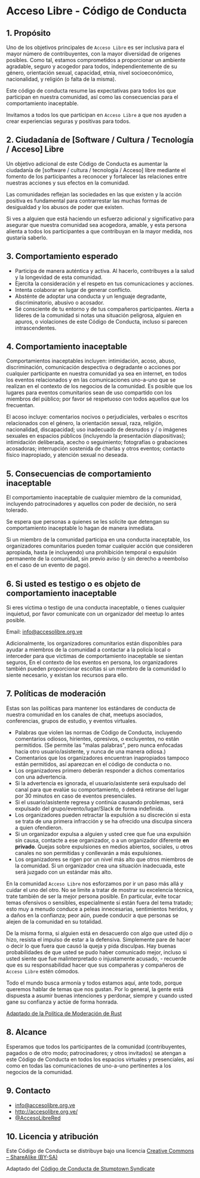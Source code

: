 # Acceso Libre - Código de Conducta

## 1. Propósito

Uno de los objetivos principales de `Acceso Libre` es ser inclusiva para el 
mayor número de contribuyentes, con la mayor diversidad de orígenes posibles.
Como tal, estamos comprometidos a proporcionar un ambiente agradable, seguro y
acogedor para todos, independientemente de su género, orientación sexual, 
capacidad, etnia, nivel socioeconómico, nacionalidad, y religión (o falta de la misma).

Este código de conducta resume las expectativas para todos los que 
participan en nuestra comunidad, así como las consecuencias para el 
comportamiento inaceptable.

Invitamos a todos los que participan en `Acceso Libre` a que nos ayuden a crear
experiencias seguras y positivas para todos.

## 2. Ciudadanía de [Software / Cultura / Tecnología / Acceso] Libre

Un objetivo adicional de este Código de Conducta es aumentar la ciudadanía de 
[software / cultura / tecnología / Acceso] libre mediante el fomento de los participantes
a reconocer y fortalecer las relaciones entre nuestras acciones y sus efectos en 
la comunidad.

Las comunidades reflejan las sociedades en las que existen y la acción positiva
es fundamental para contrarrestar las muchas formas de desigualdad y los abusos
de poder que existen.

Si ves a alguien que está haciendo un esfuerzo adicional y significativo para
asegurar que nuestra comunidad sea acogedora, amable, y esta persona alienta a
todos los participantes a que contribuyan en la mayor medida, nos gustaría saberlo.

## 3. Comportamiento esperado

* Participa de manera auténtica y activa. Al hacerlo, contribuyes a la salud y 
la longevidad de esta comunidad.
* Ejercita la consideración y el respeto en tus comunicaciones y acciones.
* Intenta colaborar en lugar de generar conflicto.
* Absténte de adoptar una conducta y un lenguaje degradante, discriminatorio,
abusivo o acosador.
* Sé consciente de tu entorno y de tus compañeros participantes. Alerta a 
líderes de la comunidad si notas una situación peligrosa, alguien en apuros, o 
violaciones de este Código de Conducta, incluso si parecen intrascendentes.

## 4. Comportamiento inaceptable

Comportamientos inaceptables incluyen: intimidación, acoso, abuso,
discriminación, comunicación despectiva o degradante o acciones por cualquier 
participante en nuestra comunidad ya sea en internet, en todos los eventos 
relacionados y en las comunicaciones uno-a-uno que se realizan en el contexto de
los negocios de la comunidad. Es posible que los lugares para eventos
comunitarios sean de uso compartido con los miembros del público; por favor sé 
respetuoso con todos aquellos que los frecuentan.

El acoso incluye: comentarios nocivos o perjudiciales, verbales o escritos
relacionados con el género, la orientación sexual, raza, religión, nacionalidad, discapacidad; 
uso inadecuado de desnudos y / o imágenes sexuales en espacios públicos 
(incluyendo la presentación diapositivas); intimidación deliberada, acecho o 
seguimiento; fotografías o grabaciones acosadoras; interrupción sostenida de
charlas y otros eventos; contacto físico inapropiado, y atención sexual no 
deseada.

## 5. Consecuencias de comportamiento inaceptable

El comportamiento inaceptable de cualquier miembro de la comunidad, incluyendo
patrocinadores y aquellos con poder de decisión, no será tolerado.

Se espera que personas a quienes se les solicite que detengan su comportamiento
inaceptable lo hagan de manera inmediata.

Si un miembro de la comunidad participa en una conducta inaceptable, los 
organizadores comunitarios pueden tomar cualquier acción que consideren
apropiada, hasta (e incluyendo) una prohibición temporal o expulsión permanente 
de la comunidad, sin previo aviso (y sin derecho a reembolso en el caso de un 
evento de pago).

## 6. Si usted es testigo o es objeto de comportamiento inaceptable

Si eres víctima o testigo de una conducta inaceptable, o tienes cualquier 
inquietud, por favor comunícate con un organizador del meetup lo antes posible. 

Email: info@accesolibre.org.ve

Adicionalmente, los organizadores comunitarios están disponibles para ayudar
a miembros de la comunidad a contactar a la policía local o interceder para que
víctimas de comportamiento inaceptable se sientan seguros,
En el contexto de los eventos en persona, los organizadores
también pueden proporcionar escoltas si un miembro de la comunidad lo siente 
necesario, y existan los recursos para ello.

## 7. Políticas de moderación

Estas son las políticas para mantener los estándares de conducta de nuestra 
comunidad en los canales de chat, meetups asociados, conferencias, 
grupos de estudio, y eventos virtuales.

  * Palabras que violen las normas de Código de Conducta, incluyendo comentarios 
    odiosos, hirientes, opresivos, o excluyentes, no están permitidos. (Se 
    permite las "malas palabras", pero nunca enfocadas hacia otro 
    usuario/asistente, y nunca de una manera odiosa.)
  * Comentarios que los organizadores encuentran inapropiados tampoco están 
    permitidos, así aparezcan en el código de conducta o no.
  * Los organizadores primero deberán responder a dichos comentarios con una 
    advertencia.
  * Si la advertencia es ignorada, el usuario/asistente será expulsado del canal 
    para que evalúe su comportamiento, o deberá retirarse del lugar por 30 
    minutos en caso de eventos presenciales.
  * Si el usuario/asistente regresa y continúa causando problemas, será 
    expulsado del grupo/evento/lugar/Slack de forma indefinida.
  * Los organizadores pueden retractar la expulsión a su discreción si esta se 
    trata de una primera infracción y se ha ofrecido una disculpa sincera a 
    quien ofendieron.
  * Si un organizador expulsa a alguien y usted cree que fue una expulsión sin 
    causa, contacte a ese organizador, o a un organizador diferente 
    **en privado**. Quejas sobre expulsiones en medios abiertos, sociales, u 
    otros canales no son permitidas y conllevarán a más expulsiones.
  * Los organizadores se rigen por un nivel más alto que otros miembros de la 
    comunidad. Si un organizador crea una situación inadecuada, este será 
    juzgado con un estándar más alto.

En la comunidad `Acceso Libre` nos esforzamos por ir un paso más allá y cuidar 
el uno del otro. No se limite a tratar de mostrar su excelencia técnica, trate 
también de ser la mejor persona posible. En particular, evite tocar temas 
ofensivos o sensibles, especialmente si están fuera del tema tratado; esto muy a
menudo conduce a peleas innecesarias, sentimientos heridos, y a daños en la 
confianza; peor aún, puede conducir a que personas se alejen de la comunidad en 
su totalidad.

De la misma forma, si alguien está en desacuerdo con algo que usted dijo o hizo,
resista el impulso de estar a la defensiva. Simplemente pare de hacer o decir lo
que fuera que causó la queja y pida disculpas. Hay buenas probabilidades de que
usted se pudo haber comunicado mejor, incluso si usted siente que fue 
malinterpretado o injustamente acusado, - recuerde que es su responsabilidad 
hacer que sus compañeras y compañeros de `Acceso Libre` estén cómodos.

Todo el mundo busca armonía y todos estamos aquí, ante todo, porque queremos 
hablar de temas que nos gustan. Por lo general, la gente está dispuesta a 
asumir buenas intenciones y perdonar, siempre y cuando usted gane su confianza y
actúe de forma honrada.

[Adaptado de la Política de Moderación de Rust](https://github.com/rust-lang/rust/wiki/Note-development-policy#moderation)

## 8. Alcance

Esperamos que todos los participantes de la comunidad (contribuyentes, pagados o
de otro modo; patrocinadores; y otros invitados) se atengan a este Código de 
Conducta en todos los espacios virtuales y presenciales, así como en todas las 
comunicaciones de uno-a-uno pertinentes a los negocios de la comunidad.

## 9. Contacto

- info@accesolibre.org.ve
- http://accesolibre.org.ve/
- [@AccesoLibreRed](https://twitter.com/AccesoLibreRed)

## 10. Licencia y atribución

Este Código de Conducta se distribuye bajo una licencia [Creative Commons – ShareAlike (BY-SA)](http://creativecommons.org/licenses/by-sa/3.0/)

Adaptado del [Código de Conducta de Stumptown Syndicate](https://github.com/stumpsyn/policies/blob/master/citizen_code_of_conduct.md)

